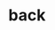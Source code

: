 <!--
 * @Author: YangLiwei
 * @Date: 2022-08-22 09:34:18
 * @LastEditTime: 2022-08-22 09:34:23
 * @LastEditors: YangLiwei
 * @FilePath: \vitepress-starter\docs\back\index.md
 * @Description: 
-->
# back
